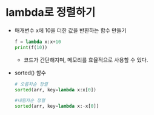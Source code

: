 # lambda로 정렬하기

- 매개변수 x에 10을 더한 값을 반환하는 함수 만들기
    
    ```python
    f = lambda x:x+10
    print(f(10))
    ```
    
    - 코드가 간단해지며, 메모리를 효율적으로 사용할 수 있다.
    
- sorted() 함수
    
    ```python
    # 오름차순 정렬
    sorted(arr, key=lambda x:x[0])
    
    #내림차순 정렬
    sorted(arr, key=lambda x:-x[0])
    ```